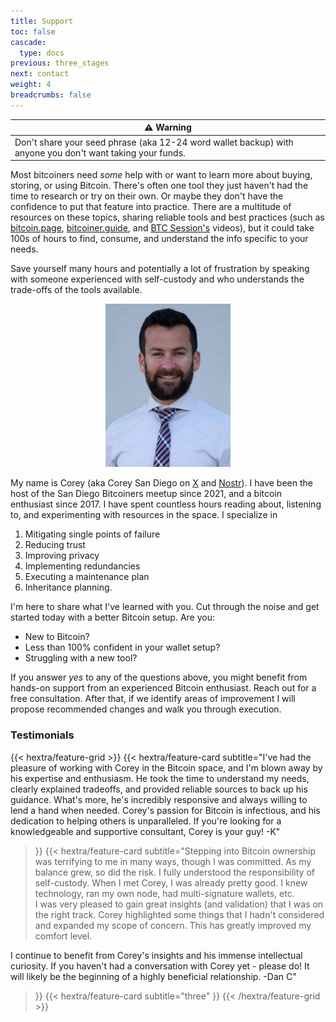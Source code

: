```yaml
---
title: Support
toc: false
cascade:
  type: docs
previous: three_stages
next: contact
weight: 4
breadcrumbs: false
---
```


|⚠️ Warning|
|-|
|Don't share your seed phrase (aka 12-24 word wallet backup) with anyone you don't want taking your funds.|

Most bitcoiners need _some_ help with or want to learn more about buying, storing, or using Bitcoin. There's often one tool they just haven't had the time to research or try on their own. Or maybe they don't have the confidence to put that feature into practice. There are a multitude of resources on these topics, sharing reliable tools and best practices (such as [bitcoin.page](bitcoin.page), [bitcoiner.guide](bitcoiner.guide), and [BTC Session's](https://www.youtube.com/c/btcsessions) videos), but it could take 100s of hours to find, consume, and understand the info specific to your needs. 

Save yourself many hours and potentially a lot of frustration by speaking with someone experienced with self-custody and who understands the trade-offs of the tools available. 

<center>
  <img src="https://raw.githubusercontent.com/inpharmaticist/beta/refs/heads/main/content/about/headshot.jpeg" alt="Corey" width="200"/>
</center>

My name is Corey (aka Corey San Diego on [X](twitter.com/inpharmaticist) and [Nostr](https://primal.net/p/npub1c0r3ytrr4afgrlhrhyec6y9wvkckdllx7ul3cfevtsgjqcrhx8tsdzqs7w)). I have been the host of the San Diego Bitcoiners meetup since 2021, and a bitcoin enthusiast since 2017. I have spent countless hours reading about, listening to, and experimenting with resources in the space. 
I specialize in
1. Mitigating single points of failure
2. Reducing trust
3. Improving privacy
4. Implementing redundancies
5. Executing a maintenance plan
6. Inheritance planning.

I'm here to share what I've learned with you. Cut through the noise and get started today with a better Bitcoin setup. Are you: 
* New to Bitcoin?
* Less than 100% confident in your wallet setup?
* Struggling with a new tool?

If you answer _yes_ to any of the questions above, you might benefit from hands-on support from an experienced Bitcoin enthusiast. Reach out for a free consultation. After that, if we identify areas of improvement I will propose recommended changes and walk you through execution.

### Testimonials

{{< hextra/feature-grid >}}
  {{< hextra/feature-card
    subtitle="I've had the pleasure of working with Corey in the Bitcoin space, and I'm blown away by his expertise and enthusiasm. He took the time to understand my needs, clearly explained tradeoffs, and provided reliable sources to back up his guidance. What's more, he's incredibly responsive and always willing to lend a hand when needed. Corey's passion for Bitcoin is infectious, and his dedication to helping others is unparalleled. If you're looking for a knowledgeable and supportive consultant, Corey is your guy! -K"
  >}}
  {{< hextra/feature-card
    subtitle="Stepping into Bitcoin ownership was terrifying to me in many ways, though I was committed.  As my balance grew, so did the risk.  I fully understood the responsibility of self-custody.  When I met Corey, I was already pretty good.  I knew technology, ran my own node, had multi-signature wallets, etc.  
I was very pleased to gain great insights (and validation) that I was on the right track.  Corey highlighted some things that I hadn't considered and expanded my scope of concern.  This has greatly improved my comfort level.

I continue to benefit from Corey's insights and his immense intellectual curiosity.  If you haven't had a conversation with Corey yet - please do!  It will likely be the beginning of a highly beneficial relationship. -Dan C"
  >}}
  {{< hextra/feature-card
    subtitle="three"
  >}}
{{< /hextra/feature-grid >}}
